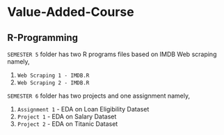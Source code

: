 # Value-Added-Course
## R-Programming 

`SEMESTER 5` folder has two R programs files based on IMDB Web scraping namely,
1. `Web Scraping 1 - IMDB.R`
2. `Web Scraping 2 - IMDB.R`

`SEMESTER 6` folder has two projects and one assignment namely,
1. `Assignment 1` - EDA on Loan Eligibility Dataset
2. `Project 1` - EDA on Salary Dataset
3. `Project 2` - EDA on Titanic Dataset 
